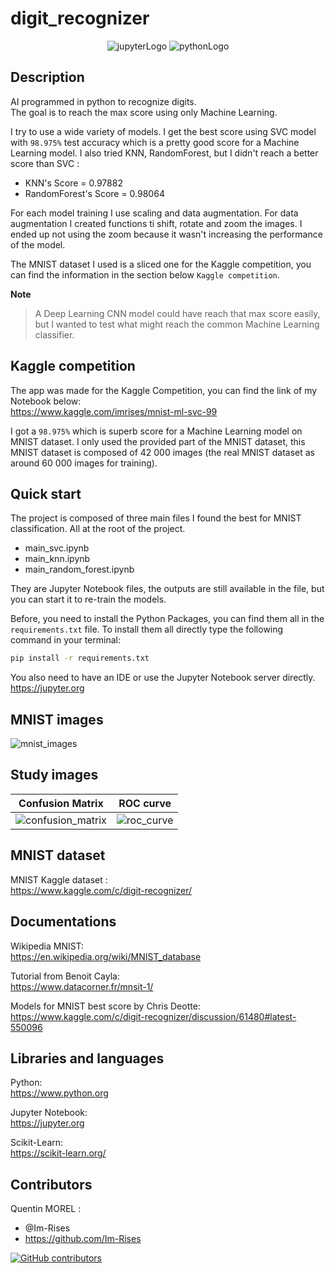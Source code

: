 # digit_recognizer

<p align="center">
    <img src="https://img.shields.io/badge/Made%20with-Jupyter-orange?style=for-the-badge&logo=Jupyter" alt="jupyterLogo">
    <img src="https://img.shields.io/badge/Python-3776AB?style=for-the-badge&logo=python&logoColor=white" alt="pythonLogo">
</p>

## Description

AI programmed in python to recognize digits.  
The goal is to reach the max score using only Machine Learning.

I try to use a wide variety of models. I get the best score using SVC model with `98.975%` test accuracy which is a
pretty good score for a Machine Learning model.
I also tried KNN, RandomForest, but I didn't reach a better score than SVC :

- KNN's Score = 0.97882
- RandomForest's Score = 0.98064

For each model training I use scaling and data augmentation. For data augmentation I created functions ti shift, rotate
and zoom the images.
I ended up not using the zoom because it wasn't increasing the performance of the model.

The MNIST dataset I used is a sliced one for the Kaggle competition, you can find the information in the section
below `Kaggle competition`.

**Note**
> A Deep Learning CNN model could have reach that max score easily, but I wanted to test what might reach the common
> Machine Learning classifier.

## Kaggle competition

The app was made for the Kaggle Competition, you can find the link of my Notebook below:  
<https://www.kaggle.com/imrises/mnist-ml-svc-99>

I got a `98.975%` which is superb score for a Machine Learning model on MNIST dataset. I only used the provided
part of the MNIST dataset, this MNIST dataset is composed of 42 000 images (the real MNIST dataset as around 60 000
images for training).

## Quick start

The project is composed of three main files I found the best for MNIST classification. All at the root of the project.

- main_svc.ipynb
- main_knn.ipynb
- main_random_forest.ipynb

They are Jupyter Notebook files, the outputs are still available in the file, but you can start it to re-train the
models.

Before, you need to install the Python Packages, you can find them all in the `requirements.txt` file. To install them
all directly type the following command in your terminal:

```bash
pip install -r requirements.txt
```

You also need to have an IDE or use the Jupyter Notebook server directly.  
<https://jupyter.org>

## MNIST images

![mnist_images](https://user-images.githubusercontent.com/59691442/175500317-960a195c-6b82-4538-bb8a-ebad84504e76.png)

<!--
| MNIST | MNIST |
|------------------|-----------|
|![mnist_images](https://user-images.githubusercontent.com/59691442/175499175-62fb55f9-1fb6-4615-840f-3701c1aa2cdf.png)|![mnsit_images](https://user-images.githubusercontent.com/59691442/175499704-5920ab92-633a-41a6-9f34-8f67b9cbd57b.png)|
-->

## Study images

| Confusion Matrix | ROC curve|
|---|---|
| ![confusion_matrix](https://user-images.githubusercontent.com/59691442/175617912-72551a00-7f05-4967-adfc-a96d9924a40e.png) | ![roc_curve](https://user-images.githubusercontent.com/59691442/175617938-ff23dfb9-aa45-4de5-8d79-9c9b54d1cde2.png) |

## MNIST dataset

MNIST Kaggle dataset :  
<https://www.kaggle.com/c/digit-recognizer/>

## Documentations

Wikipedia MNIST:  
<https://en.wikipedia.org/wiki/MNIST_database>

Tutorial from Benoit Cayla:  
<https://www.datacorner.fr/mnsit-1/>

Models for MNIST best score by Chris Deotte:  
<https://www.kaggle.com/c/digit-recognizer/discussion/61480#latest-550096>

## Libraries and languages

Python:  
<https://www.python.org>

Jupyter Notebook:  
<https://jupyter.org>

Scikit-Learn:  
<https://scikit-learn.org/>

## Contributors

Quentin MOREL :

- @Im-Rises
- <https://github.com/Im-Rises>

[![GitHub contributors](https://contrib.rocks/image?repo=Im-Rises/page_rank)](https://github.com/Im-Rises/page_rank/graphs/contributors)

<!--
I try to use a wide variety of models. I get the best score using SVC model from sklearn. I also tried KNN,
RandomForest, SGD, DecisionTreeClassifier. I also tried ensemble learning with VotingClassifier and a Stacked Model which I get a score close to
the SVC model.
-->

<!--
Classifier:
- KNeighborsClassifier
- svm.svc
- RandomForestClassifier
- DecisionTreeClassifier
- SGDClassifier

Ensemble Learning:
- VotingClassifier
- StackingClassifier
-->
